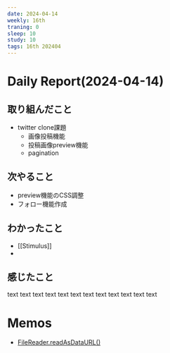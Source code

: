 ```yaml
---
date: 2024-04-14
weekly: 16th
traning: 0
sleep: 10
study: 10
tags: 16th 202404 
---
```

# Daily Report(2024-04-14)
## 取り組んだこと
- twitter clone課題
	- 画像投稿機能
	- 投稿画像preview機能
	- pagination
## 次やること
- preview機能のCSS調整
- フォロー機能作成
## わかったこと
- [[Stimulus]] 
- 
## 感じたこと
text text text text text text text text text text text text
# Memos
- [FileReader.readAsDataURL()](https://developer.mozilla.org/ja/docs/Web/API/FileReader/readAsDataURL)